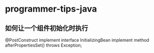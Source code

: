 # programmer-tips-java

## 如何让一个组件初始化时执行

@PostConstruct
implement interface InitializingBean
implement method afterPropertiesSet() throws Exception;
